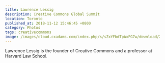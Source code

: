 ```yaml
---
title: Lawrence Lessig
description: Creative Commons Global Summit
location: Toronto
published_at: 2018-11-12 15:46:45 +0800
category: Photos
tags: creativecommons
image: /images/cloud.cxadams.com/index.php/s/sZxYFbdTpAxPG7w/download/20180415-1055_Toronto_CC-Summit_L1000613-0.jpg
---
```


Lawrence Lessig is the founder of Creative Commons and a professor at Harvard Law School.
